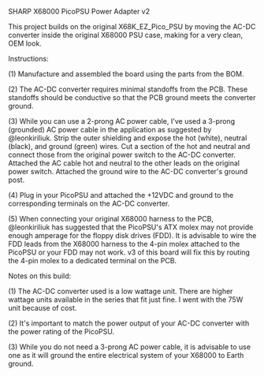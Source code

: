 SHARP X68000 PicoPSU Power Adapter v2

This project builds on the original X68K_EZ_Pico_PSU by moving the AC-DC converter inside the original X68000 PSU case, making for a very clean, OEM look.

Instructions:

(1) Manufacture and assembled the board using the parts from the BOM.

(2) The AC-DC converter requires minimal standoffs from the PCB. These standoffs should be conductive so that the PCB ground meets the converter ground.

(3) While you can use a 2-prong AC power cable, I've used a 3-prong (grounded) AC power cable in the application as suggested by @leonkiriliuk. Strip the outer shielding and expose the hot (white), neutral (black), and ground (green) wires. Cut a section of the hot and neutral and connect those from the original power switch to the AC-DC converter. Attached the AC cable hot and neutral to the other leads on the original power switch. Attached the ground wire to the AC-DC converter's ground post.

(4) Plug in your PicoPSU and attached the +12VDC and ground to the corresponding terminals on the AC-DC converter.

(5) When connecting your original X68000 harness to the PCB, @leonkiriliuk has suggested that the PicoPSU's ATX molex may not provide enough amperage for the floppy disk drives (FDD). It is advisable to wire the FDD leads from the X68000 harness to the 4-pin molex attached to the PicoPSU or your FDD may not work. v3 of this board will fix this by routing the 4-pin molex to a dedicated terminal on the PCB.

Notes on this build:

(1) The AC-DC converter used is a low wattage unit. There are higher wattage units available in the series that fit just fine. I went with the 75W unit because of cost.

(2) It's important to match the power output of your AC-DC converter with the power rating of the PicoPSU. 

(3) While you do not need a 3-prong AC power cable, it is advisable to use one as it will ground the entire electrical system of your X68000 to Earth ground.
